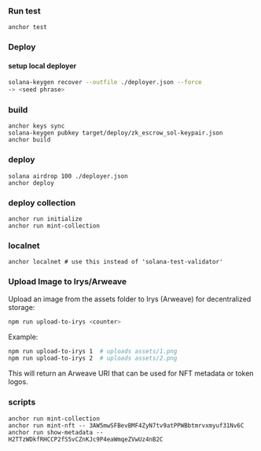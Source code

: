 ### Run test

`anchor test`

### Deploy

#### setup local deployer

```sh
solana-keygen recover --outfile ./deployer.json --force
-> <seed phrase>
```

### build

```
anchor keys sync
solana-keygen pubkey target/deploy/zk_escrow_sol-keypair.json
anchor build
```

### deploy

```
solana airdrop 100 ./deployer.json
anchor deploy
```
### deploy collection
```
anchor run initialize
anchor run mint-collection
```

### localnet
```
anchor localnet # use this instead of 'solana-test-validator'
```

### Upload Image to Irys/Arweave

Upload an image from the assets folder to Irys (Arweave) for decentralized storage:

```sh
npm run upload-to-irys <counter>
```

Example:

```sh
npm run upload-to-irys 1  # uploads assets/1.png
npm run upload-to-irys 2  # uploads assets/2.png
```

This will return an Arweave URI that can be used for NFT metadata or token logos.

### scripts
```
anchor run mint-collection
anchor run mint-nft -- 3AW5mwSFBevBMF4ZyN7tv9atPPWBbtmrvxmyuf31Nv6C
anchor run show-metadata -- H2TTzWDkfRHCCP2fS5vCZnKJc9P4eaWmqeZVwUz4nB2C
```
